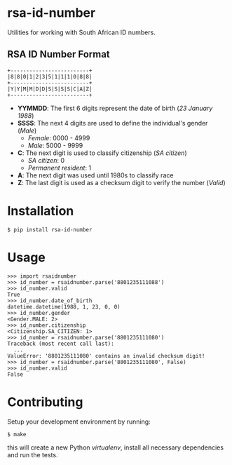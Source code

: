 
# rsa-id-number

Utilities for working with South African ID numbers.

## RSA ID Number Format

```
+-------------------------+
|8|8|0|1|2|3|5|1|1|1|0|8|8|
+-------------------------+
|Y|Y|M|M|D|D|S|S|S|S|C|A|Z|
+-------------------------+
```

- **YYMMDD**: The first 6 digits represent the date of birth (*23 January 1988*)
- **SSSS**: The next 4 digits are used to define the individual's gender (*Male*)
  - *Female*: 0000 - 4999
  - *Male*: 5000 - 9999
- **C**: The next digit is used to classify citizenship (*SA citizen*)
  - *SA citizen*: 0
  - *Permanent resident*: 1
- **A**: The next digit was used until 1980s to classify race
- **Z**: The last digit is used as a checksum digit to verify the number (*Valid*)

# Installation

```
$ pip install rsa-id-number
```

# Usage

```
>>> import rsaidnumber
>>> id_number = rsaidnumber.parse('8801235111088')
>>> id_number.valid
True
>>> id_number.date_of_birth
datetime.datetime(1988, 1, 23, 0, 0)
>>> id_number.gender
<Gender.MALE: 2>
>>> id_number.citizenship
<Citizenship.SA_CITIZEN: 1>
>>> id_number = rsaidnumber.parse('8801235111080')
Traceback (most recent call last):
  ...
ValueError: '8801235111080' contains an invalid checksum digit!
>>> id_number = rsaidnumber.parse('8801235111080', False)
>>> id_number.valid
False
```

# Contributing

Setup your development environment by running:

```
$ make
```

this will create a new Python *virtualenv*, install all necessary dependencies and run the tests.

